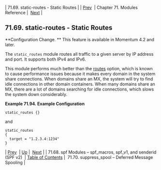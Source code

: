 | 71.69. static-routes - Static Routes |
| [Prev](modules.spf)  | Chapter 71. Modules Reference |  [Next](modules.suppress_spool) |

## 71.69. static-routes - Static Routes

<a class="indexterm" name="idp23182208"></a>

**Configuration Change. ** This feature is available in Momentum 4.2 and later.

The `static_routes` module routes all traffic to a given server by IP address and port. It supports both IPv4 and IPv6.

This module performs much better than the [routes](conf.ref.routes "routes") option, which is known to cause performance issues because it makes every domain in the system share connections. When domains share an MX, the system will try to find idle connections in other domain containers. When many domains share an MX, there are a lot of domains searching for idle connections, which slows the system down considerably.

<a name="modules.static_routes.example"></a>

**Example 71.94. Example Configuration**

`static_routes {}`

and

```
static_routes
{
  target = "1.2.3.4:1234"
}
```

| [Prev](modules.spf)  | [Up](modules) |  [Next](modules.suppress_spool) |
| 71.68. spf Modules – spf_macros, spf_v1, and senderid (SPF v2)  | [Table of Contents](index) |  71.70. suppress_spool – Deferred Message Spooling |

